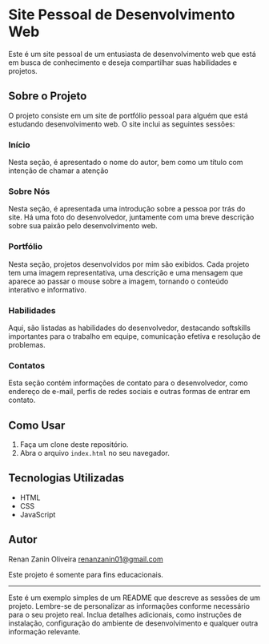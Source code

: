 # Site Pessoal de Desenvolvimento Web

Este é um site pessoal de um entusiasta de desenvolvimento web que está em busca de conhecimento e deseja compartilhar suas habilidades e projetos.

## Sobre o Projeto

O projeto consiste em um site de portfólio pessoal para alguém que está estudando desenvolvimento web. O site inclui as seguintes sessões:

### Início

Nesta seção, é apresentado o nome do autor, bem como um título com intenção de chamar a atenção

### Sobre Nós

Nesta seção, é apresentada uma introdução sobre a pessoa por trás do site. Há uma foto do desenvolvedor, juntamente com uma breve descrição sobre sua paixão pelo desenvolvimento web.

### Portfólio

Nesta seção, projetos desenvolvidos por mim são exibidos. Cada projeto tem uma imagem representativa, uma descrição e uma mensagem que aparece ao passar o mouse sobre a imagem, tornando o conteúdo interativo e informativo.

### Habilidades

Aqui, são listadas as habilidades do desenvolvedor, destacando softskills importantes para o trabalho em equipe, comunicação efetiva e resolução de problemas.

### Contatos

Esta seção contém informações de contato para o desenvolvedor, como endereço de e-mail, perfis de redes sociais e outras formas de entrar em contato.

## Como Usar

1. Faça um clone deste repositório.
2. Abra o arquivo `index.html` no seu navegador.

## Tecnologias Utilizadas

- HTML
- CSS
- JavaScript

## Autor

Renan Zanin Oliveira
renanzanin01@gmail.com

Este projeto é somente para fins educacionais.

---

Este é um exemplo simples de um README que descreve as sessões de um projeto. Lembre-se de personalizar as informações conforme necessário para o seu projeto real. Inclua detalhes adicionais, como instruções de instalação, configuração do ambiente de desenvolvimento e qualquer outra informação relevante.
